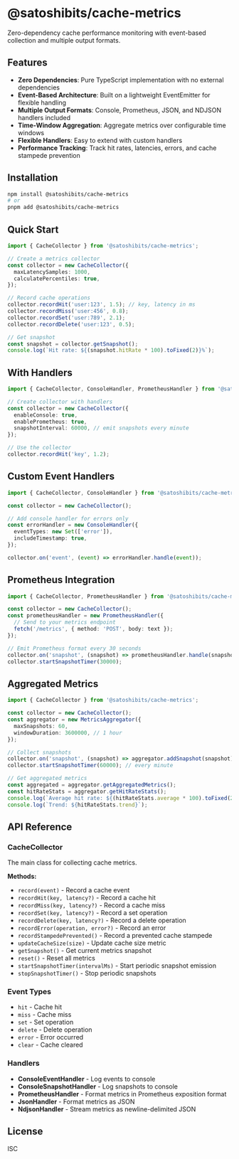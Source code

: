 # @satoshibits/cache-metrics

Zero-dependency cache performance monitoring with event-based collection and multiple output formats.

## Features

- **Zero Dependencies**: Pure TypeScript implementation with no external dependencies
- **Event-Based Architecture**: Built on a lightweight EventEmitter for flexible handling
- **Multiple Output Formats**: Console, Prometheus, JSON, and NDJSON handlers included
- **Time-Window Aggregation**: Aggregate metrics over configurable time windows
- **Flexible Handlers**: Easy to extend with custom handlers
- **Performance Tracking**: Track hit rates, latencies, errors, and cache stampede prevention

## Installation

```bash
npm install @satoshibits/cache-metrics
# or
pnpm add @satoshibits/cache-metrics
```

## Quick Start

```typescript
import { CacheCollector } from '@satoshibits/cache-metrics';

// Create a metrics collector
const collector = new CacheCollector({
  maxLatencySamples: 1000,
  calculatePercentiles: true,
});

// Record cache operations
collector.recordHit('user:123', 1.5); // key, latency in ms
collector.recordMiss('user:456', 0.8);
collector.recordSet('user:789', 2.1);
collector.recordDelete('user:123', 0.5);

// Get snapshot
const snapshot = collector.getSnapshot();
console.log(`Hit rate: ${(snapshot.hitRate * 100).toFixed(2)}%`);
```

## With Handlers

```typescript
import { CacheCollector, ConsoleHandler, PrometheusHandler } from '@satoshibits/cache-metrics';

// Create collector with handlers
const collector = new CacheCollector({
  enableConsole: true,
  enablePrometheus: true,
  snapshotInterval: 60000, // emit snapshots every minute
});

// Use the collector
collector.recordHit('key', 1.2);
```

## Custom Event Handlers

```typescript
import { CacheCollector, ConsoleHandler } from '@satoshibits/cache-metrics';

const collector = new CacheCollector();

// Add console handler for errors only
const errorHandler = new ConsoleHandler({
  eventTypes: new Set(['error']),
  includeTimestamp: true,
});

collector.on('event', (event) => errorHandler.handle(event));
```

## Prometheus Integration

```typescript
import { CacheCollector, PrometheusHandler } from '@satoshibits/cache-metrics';

const collector = new CacheCollector();
const prometheusHandler = new PrometheusHandler({
  // Send to your metrics endpoint
  fetch('/metrics', { method: 'POST', body: text });
});

// Emit Prometheus format every 30 seconds
collector.on('snapshot', (snapshot) => prometheusHandler.handle(snapshot));
collector.startSnapshotTimer(30000);
```

## Aggregated Metrics

```typescript
import { CacheCollector } from '@satoshibits/cache-metrics';

const collector = new CacheCollector();
const aggregator = new MetricsAggregator({
  maxSnapshots: 60,
  windowDuration: 3600000, // 1 hour
});

// Collect snapshots
collector.on('snapshot', (snapshot) => aggregator.addSnapshot(snapshot));
collector.startSnapshotTimer(60000); // every minute

// Get aggregated metrics
const aggregated = aggregator.getAggregatedMetrics();
const hitRateStats = aggregator.getHitRateStats();
console.log(`Average hit rate: ${(hitRateStats.average * 100).toFixed(2)}%`);
console.log(`Trend: ${hitRateStats.trend}`);
```

## API Reference

### CacheCollector

The main class for collecting cache metrics.

**Methods:**
- `record(event)` - Record a cache event
- `recordHit(key, latency?)` - Record a cache hit
- `recordMiss(key, latency?)` - Record a cache miss
- `recordSet(key, latency?)` - Record a set operation
- `recordDelete(key, latency?)` - Record a delete operation
- `recordError(operation, error?)` - Record an error
- `recordStampedePrevented()` - Record a prevented cache stampede
- `updateCacheSize(size)` - Update cache size metric
- `getSnapshot()` - Get current metrics snapshot
- `reset()` - Reset all metrics
- `startSnapshotTimer(intervalMs)` - Start periodic snapshot emission
- `stopSnapshotTimer()` - Stop periodic snapshots

### Event Types

- `hit` - Cache hit
- `miss` - Cache miss
- `set` - Set operation
- `delete` - Delete operation
- `error` - Error occurred
- `clear` - Cache cleared

### Handlers

- **ConsoleEventHandler** - Log events to console
- **ConsoleSnapshotHandler** - Log snapshots to console
- **PrometheusHandler** - Format metrics in Prometheus exposition format
- **JsonHandler** - Format metrics as JSON
- **NdjsonHandler** - Stream metrics as newline-delimited JSON

## License

ISC